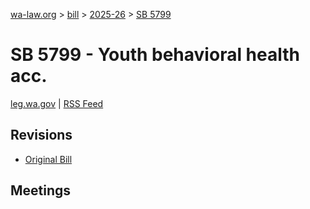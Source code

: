[wa-law.org](/) > [bill](/bill/) > [2025-26](/bill/2025-26/) > [SB 5799](/bill/2025-26/sb/5799/)

# SB 5799 - Youth behavioral health acc.
[leg.wa.gov](https://app.leg.wa.gov/billsummary?BillNumber=5799&Year=2025&Initiative=false) | [RSS Feed](./rss.xml)

## Revisions
* [Original Bill](1/)

## Meetings